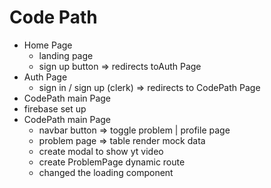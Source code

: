 # Code Path

- Home Page
  - landing page
  - sign up button => redirects toAuth Page
- Auth Page
  - sign in / sign up (clerk) => redirects to CodePath Page
- CodePath main Page
- firebase set up
- CodePath main Page
  - navbar button => toggle problem | profile page
  - problem page => table render mock data
  - create modal to show yt video
  - create ProblemPage dynamic route
  - changed the loading component
